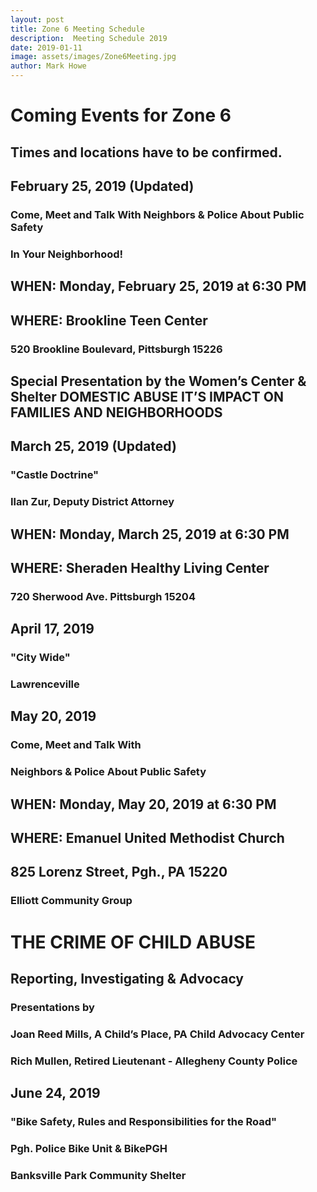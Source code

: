 ```yaml
---
layout: post
title: Zone 6 Meeting Schedule
description:  Meeting Schedule 2019
date: 2019-01-11
image: assets/images/Zone6Meeting.jpg
author: Mark Howe
---
```


# Coming Events for Zone 6
## Times and locations have to be confirmed.

## February 25, 2019 (Updated) 

### Come, Meet and Talk With Neighbors & Police About Public Safety
### In Your Neighborhood!                                                    
## WHEN: Monday, February 25, 2019 at 6:30 PM
## WHERE: Brookline Teen Center
### 520 Brookline Boulevard, Pittsburgh 15226
## Special Presentation by the Women’s Center & Shelter DOMESTIC ABUSE                                                                         IT’S IMPACT ON FAMILIES AND NEIGHBORHOODS 
  

## March 25, 2019 (Updated)
### "Castle Doctrine" 
### Ilan Zur, Deputy District Attorney
## WHEN: Monday, March 25, 2019 at 6:30 PM  
## WHERE: Sheraden Healthy Living Center 
### 720 Sherwood Ave. Pittsburgh 15204 


## April 17, 2019 
### "City Wide" 

### Lawrenceville 


## May 20, 2019 
### Come, Meet and Talk With

### Neighbors & Police About Public Safety
## WHEN: Monday, May 20, 2019 at 6:30 PM
## WHERE: Emanuel United Methodist Church
## 825 Lorenz Street, Pgh., PA 15220
### Elliott Community Group 

# THE CRIME OF CHILD ABUSE
## Reporting, Investigating & Advocacy

### Presentations by

### Joan Reed Mills, A Child’s Place, PA Child Advocacy Center
### Rich Mullen, Retired Lieutenant - Allegheny County Police   


## June 24, 2019 
### "Bike Safety, Rules and Responsibilities for the Road" 
### Pgh. Police Bike Unit &  BikePGH 

### Banksville Park Community Shelter 
